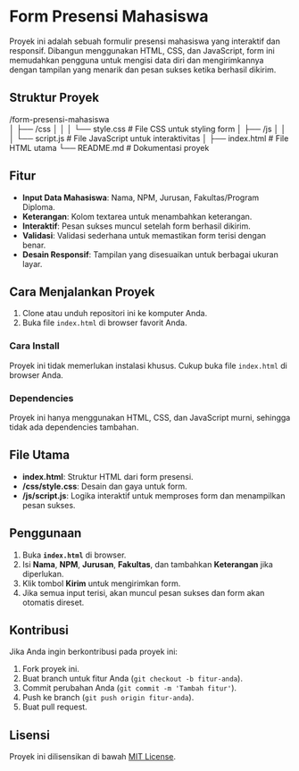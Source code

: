 # Form Presensi Mahasiswa

Proyek ini adalah sebuah formulir presensi mahasiswa yang interaktif dan responsif. Dibangun menggunakan HTML, CSS, dan JavaScript, form ini memudahkan pengguna untuk mengisi data diri dan mengirimkannya dengan tampilan yang menarik dan pesan sukses ketika berhasil dikirim.

## Struktur Proyek

/form-presensi-mahasiswa  
│
├── /css
│ │
│ └── style.css # File CSS untuk styling form
│
├── /js
│ │
│ └── script.js # File JavaScript untuk interaktivitas
│
├── index.html # File HTML utama
└── README.md # Dokumentasi proyek

## Fitur

- **Input Data Mahasiswa**: Nama, NPM, Jurusan, Fakultas/Program Diploma.
- **Keterangan**: Kolom textarea untuk menambahkan keterangan.
- **Interaktif**: Pesan sukses muncul setelah form berhasil dikirim.
- **Validasi**: Validasi sederhana untuk memastikan form terisi dengan benar.
- **Desain Responsif**: Tampilan yang disesuaikan untuk berbagai ukuran layar.

## Cara Menjalankan Proyek

1. Clone atau unduh repositori ini ke komputer Anda.
2. Buka file `index.html` di browser favorit Anda.

### Cara Install

Proyek ini tidak memerlukan instalasi khusus. Cukup buka file `index.html` di browser Anda.

### Dependencies

Proyek ini hanya menggunakan HTML, CSS, dan JavaScript murni, sehingga tidak ada dependencies tambahan.

## File Utama

- **index.html**: Struktur HTML dari form presensi.
- **/css/style.css**: Desain dan gaya untuk form.
- **/js/script.js**: Logika interaktif untuk memproses form dan menampilkan pesan sukses.

## Penggunaan

1. Buka **`index.html`** di browser.
2. Isi **Nama**, **NPM**, **Jurusan**, **Fakultas**, dan tambahkan **Keterangan** jika diperlukan.
3. Klik tombol **Kirim** untuk mengirimkan form.
4. Jika semua input terisi, akan muncul pesan sukses dan form akan otomatis direset.

## Kontribusi

Jika Anda ingin berkontribusi pada proyek ini:

1. Fork proyek ini.
2. Buat branch untuk fitur Anda (`git checkout -b fitur-anda`).
3. Commit perubahan Anda (`git commit -m 'Tambah fitur'`).
4. Push ke branch (`git push origin fitur-anda`).
5. Buat pull request.

## Lisensi

Proyek ini dilisensikan di bawah [MIT License](LICENSE).

